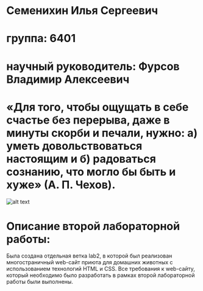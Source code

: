# Семенихин Илья Сергеевич
# группа: 6401
# научный руководитель: Фурсов Владимир Алексеевич
# «Для того, чтобы ощущать в себе счастье без перерыва, даже в минуты скорби и печали, нужно: а) уметь довольствоваться настоящим и б) радоваться сознанию, что могло бы быть и хуже» (А. П. Чехов).
![alt text](https://steamuserimages-a.akamaihd.net/ugc/1841431093381605445/6FE3CDBBAA5AC2ABF4186E1E35368879914B3DDF/?imw=512&amp;imh=521&amp;ima=fit&amp;impolicy=Letterbox&amp;imcolor=%23000000&amp;letterbox=true)
# Описание второй лабораторной работы:
Была создана отдельная ветка lab2, в которой был реализован многостраничный web-сайт приюта для домашних животных с использованием технологий HTML и CSS. 
Все требования к web-сайту, который необходимо было разработать в рамках второй лабораторной работы были выполнены. 